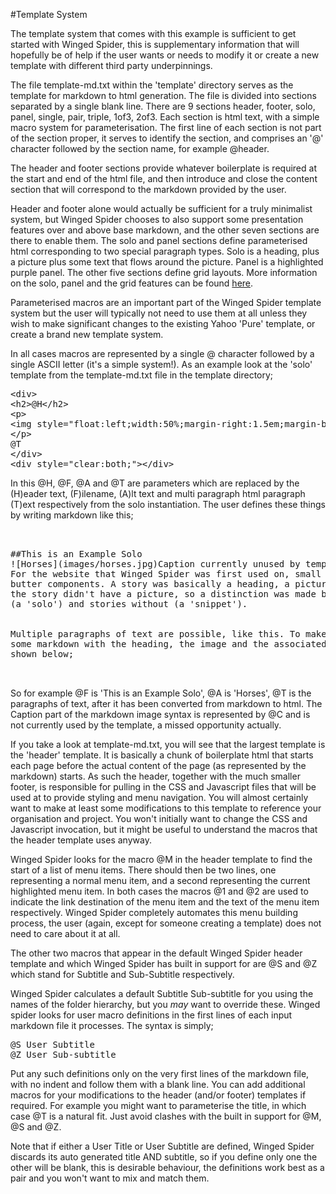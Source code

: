 #Template System

The template system that comes with this example is sufficient to get started with
Winged Spider, this is supplementary information that will hopefully be of help if
the user wants or needs to modify it or create a new template with different third
party underpinnings.

The file template-md.txt within the 'template' directory serves as the template for
markdown to html generation. The file is divided into sections separated by a single
blank line. There are 9 sections header, footer, solo, panel, single, pair, triple,
1of3, 2of3. Each section is html text, with a simple macro system for parameterisation.
The first line of each section is not part of the section proper, it serves to
identify the section, and comprises an '@' character followed by the section name,
for example @header.

The header and footer sections provide whatever boilerplate is required at the start
and end of the html file, and then introduce and close the content section that will
correspond to the markdown provided by the user.

Header and footer alone would actually be sufficient for a truly minimalist system,
but Winged Spider chooses to also support some presentation features over and above
base markdown, and the other seven sections are there to enable them. The solo and
panel sections define parameterised html corresponding to two special paragraph types.
Solo is a heading, plus a picture plus some text that flows around the picture.
Panel is a highlighted purple panel. The other five sections define grid layouts.
More information on the solo, panel and the grid features can be found
[here](details-markdown-extensions.html).

Parameterised macros are an important part of the Winged Spider template system
but the user will typically not need to use them at all unless they wish to make
significant changes to the existing Yahoo 'Pure' template, or create a brand new
template system.

In all cases macros are represented by a single @ character followed by a single
ASCII letter (it's a simple system!). As an example look at the 'solo' template from the template-md.txt
file in the template directory;

<pre>
&lt;div&gt;
&lt;h2&gt;@H&lt;/h2&gt;
&lt;p&gt;
&lt;img style=&quot;float:left;width:50%;margin-right:1.5em;margin-bottom:1em&quot; src=&quot;@F&quot; alt=&quot;@A&quot;&gt;
&lt;/p&gt;
@T
&lt;/div&gt;
&lt;div style=&quot;clear:both;&quot;&gt;&lt;/div&gt;
</pre>

In this @H, @F, @A and @T are parameters which are replaced by the (H)eader text, (F)ilename,
(A)lt text and multi paragraph html paragraph (T)ext respectively from the solo instantiation. 
The user defines these things by writing markdown like this;

<pre>
<br>
##This is an Example Solo
![Horses](images/horses.jpg)Caption currently unused by template
For the website that Winged Spider was first used on, small stories were the bread and
butter components. A story was basically a heading, a picture and some text. Sometimes
the story didn't have a picture, so a distinction was made between stories with an image
(a 'solo') and stories without (a 'snippet').
<br>
Multiple paragraphs of text are possible, like this. To make a solo, simply arrange
some markdown with the heading, the image and the associated text in the exact pattern
shown below;
<br>
</pre>

So for example @F is 'This is an Example Solo', @A is 'Horses', @T is the paragraphs of text, after
it has been converted from markdown to html. The Caption part of the markdown image
syntax is represented by @C and is not currently used by the template, a missed
opportunity actually.

If you take a look at template-md.txt, you will see that the largest template is the
'header' template. It is basically a chunk of boilerplate html that starts each page
before the actual content of the page (as represented by the markdown) starts. As
such the header, together with the much smaller footer, is responsible for pulling
in the CSS and Javascript files that will be used at
to provide styling and menu navigation. You will almost certainly want to make
at least some modifications to this template to reference your organisation and project.
You won't initially want to change the CSS and Javascript invocation, but it might be
useful to understand the macros that the header template uses anyway.

Winged Spider looks for the macro @M in the header template to find the start of
a list of menu items. There should then be two lines, one representing a normal
menu item, and a second representing the current highlighted menu item. In both
cases the macros @1 and @2 are used to indicate the link destination
of the menu item and the text of the menu item respectively. Winged Spider completely automates
this menu building process, the user (again, except for someone creating a template)
does not need to care about it at all.

The other two macros that appear in the default Winged Spider header template and
which Winged Spider has built in support for are @S and @Z which stand for Subtitle
and Sub-Subtitle respectively.

Winged Spider calculates a default Subtitle Sub-subtitle for you using the names of the
folder hierarchy, but you *may* want to override these. Winged spider looks for user
macro definitions in the first lines of each input markdown file it processes. The
syntax is simply;

<pre>
@S User Subtitle
@Z User Sub-subtitle
</pre>

Put any such definitions only on the very first lines of the markdown file, with no indent
and follow them with a blank line. You can add additional macros for your modifications to
the header (and/or footer) templates if required. For example you might want to parameterise
the title, in which case @T is a natural fit. Just avoid clashes with the built in support
for @M, @S and @Z.

Note that if either a User Title or User Subtitle are defined, Winged Spider discards its
auto generated title AND subtitle, so if you define only one the other will be blank, this
is desirable behaviour, the definitions work best as a pair and you won't want to mix and
match them.
